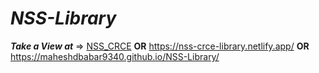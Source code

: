 # _**NSS-Library**_

_**Take a View at**_ => [NSS_CRCE](https://nss-crce-library.netlify.app/) **OR** https://nss-crce-library.netlify.app/ **OR** https://maheshdbabar9340.github.io/NSS-Library/
